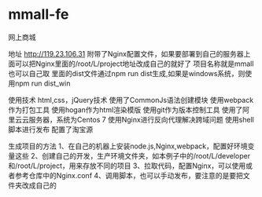 # mmall-fe
网上商城

地址
http://119.23.106.31
附带了Nginx配置文件，如果要部署到自己的服务器上面可以把Nginx里面的/root/L/project地址改成自己的就好了
项目名称就是mmall也可以自己取
里面的dist文件通过npm run dist生成,如果是windows系统，则使用npm run dist_win

使用技术
html,css，jQuery技术
使用了CommonJs语法创建模块
使用webpack作为打包工具
使用hogan作为html渲染模版
使用git作为版本控制工具
使用了阿里云云服务器，系统为Centos 7
使用Nginx进行反向代理解决跨域问题
使用shell脚本进行发布
配置了淘宝源


生成项目的方法
1、在自己的机器上安装node.js,Nginx,webpack，配置好环境变量这些
2、创建自己的开发，生产环境文件夹，如本例子中的/root/L/developer和/root/L/project，用来存放不同的项目
3、拉取代码，配置Nginx，可以使用或者参考仓库中的Nginx.conf
4、调用脚本，也可以手动发布，要注意的是要把文件夹改成自己的